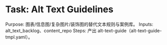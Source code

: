 # Task: Alt Text Guidelines

Purpose: 图表/信息图/复杂图片/装饰图的替代文本规则与案例库。
Inputs: alt_text_backlog、content_repo
Steps: 产出 alt-text-guide（alt-text-guide-tmpl.yaml）。
